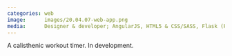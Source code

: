 ```yaml
---
categories: web
image:      images/20.04.07-web-app.png
media:      Designer & developer; AngularJS, HTML5 & CSS/SASS, Flask (Python), SQLite
---
```

A calisthenic workout timer. In development.
